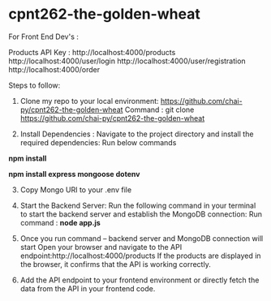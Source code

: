 # cpnt262-the-golden-wheat

For Front End Dev's :

Products API Key :
http://localhost:4000/products
http://localhost:4000/user/login
http://localhost:4000/user/registration
http://localhost:4000/order

Steps to follow:

1. Clone my repo to your local environment: https://github.com/chai-py/cpnt262-the-golden-wheat
   Command : git clone https://github.com/chai-py/cpnt262-the-golden-wheat

2. Install Dependencies :
   Navigate to the project directory and install the required dependencies:
   Run below commands

**npm install**

**npm install express mongoose dotenv**

3. Copy Mongo URI to your .env file

4. Start the Backend Server:
   Run the following command in your terminal to start the backend server and establish the MongoDB connection:
   Run command : **node app.js**

5. Once you run command – backend server and MongoDB connection will start
   Open your browser and navigate to the API endpoint:http://localhost:4000/products
   If the products are displayed in the browser, it confirms that the API is working correctly.

6. Add the API endpoint to your frontend environment or directly fetch the data from the API in your frontend code.
